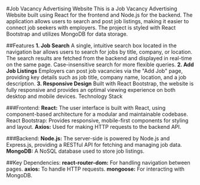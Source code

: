 #Job Vacancy Advertising Website
This is a Job Vacancy Advertising Website built using React for the frontend and Node.js for the backend. The application allows users to search and post job listings, making it easier to connect job seekers with employers. The project is styled with React Bootstrap and utilizes MongoDB for data storage.

##Features
**1. Job Search**
A single, intuitive search box located in the navigation bar allows users to search for jobs by title, company, or location.
The search results are fetched from the backend and displayed in real-time on the same page.
Case-insensitive search for more flexible queries.
**2. Add Job Listings**
Employers can post job vacancies via the "Add Job" page, providing key details such as job title, company name, location, and a job description.
**3. Responsive Design**
Built with React Bootstrap, the website is fully responsive and provides an optimal viewing experience on both desktop and mobile devices.
Technology Stack

###Frontend:
**React:** The user interface is built with React, using component-based architecture for a modular and maintainable codebase.
React Bootstrap: Provides responsive, mobile-first components for styling and layout.
**Axios:** Used for making HTTP requests to the backend API.

###Backend:
**Node.js:** The server-side is powered by Node.js and Express.js, providing a RESTful API for fetching and managing job data.
**MongoDB:** A NoSQL database used to store job listings.

##Key Dependencies:
**react-router-dom:** For handling navigation between pages.
**axios:** To handle HTTP requests.
**mongoose:** For interacting with MongoDB.